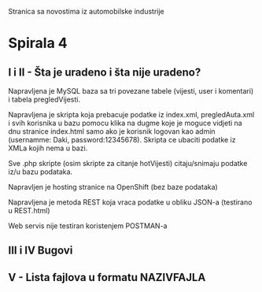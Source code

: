 Stranica sa novostima iz automobilske industrije

# Spirala 4
## I i II - Šta je uradeno i šta nije uradeno?
Napravljena je MySQL baza sa tri povezane tabele (vijesti, user i komentari) i tabela pregledVijesti.

Napravljena je skripta koja prebacuje podatke iz index.xml, pregledAuta.xml i svih korisnika u bazu
pomocu klika na dugme koje je moguce vidjeti na dnu stranice index.html samo ako je korisnik logovan kao admin
(usernamme: Daki, password:12345678). Skripta ce ubaciti podatke iz XMLa kojih nema u bazi.

Sve .php skripte (osim skripte za citanje hotVijesti) citaju/snimaju podatke iz/u bazu podataka.

Napravljen je hosting stranice na OpenShift (bez baze podataka)

Napravljena je metoda REST koja vraca podatke u obliku JSON-a (testirano u REST.html)

Web servis nije testiran koristenjem POSTMAN-a

## III i IV Bugovi


## V  - Lista fajlova u formatu NAZIVFAJLA
